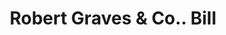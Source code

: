---
doi: 10.7916/D8P570K7
date_other: '1880'
date_other_textual: 1880-1889
form: printed ephemera
genre:
- Invoices
name:
- Robert Graves & Co.
object_in_context_url: https://biggert.cul.columbia.edu/items/view/ave_biggert_01108
subject_hierarchical_geographic:
- New York, New York, United States
subject_name:
- Robert Graves & Co.
title: Robert Graves & Co.. Bill
sort_title: Robert Graves & Co.. Bill
call_number: ave_biggert_01108
coordinates:
- 40.71277777777778,-74.00583333333333
pid: ave_biggert_01108
identifiers: ave_biggert_01108
canvas_id: ldpd:396373
permalink: "/items/ave_biggert_01108/"
layout: iiif-image-page
---
